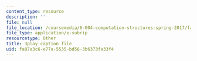 ```yaml
---
content_type: resource
description: ''
file: null
file_location: /coursemedia/6-004-computation-structures-spring-2017/fa07a3c6e77a5535bd563b6373fa33f4_q38KAGAKORk.vtt
file_type: application/x-subrip
resourcetype: Other
title: 3play caption file
uid: fa07a3c6-e77a-5535-bd56-3b6373fa33f4
---
```

